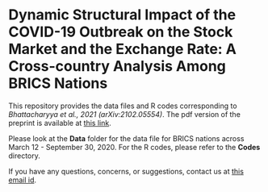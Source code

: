 # Dynamic Structural Impact of the COVID-19 Outbreak on the Stock Market and the Exchange Rate: A Cross-country Analysis Among BRICS Nations

This repository provides the data files and R codes corresponding to *Bhattacharyya et al., 2021 (arXiv:2102.05554)*. The pdf version of the preprint is available at [this link](https://arxiv.org/pdf/2102.05554.pdf).

Please look at the **Data** folder for the data file for BRICS nations across March 12 - September 30, 2020. For the R codes, please refer to the **Codes** directory.

If you have any questions, concerns, or suggestions, contact us at [this email id](mailto:rupamb@Umich.edu).
